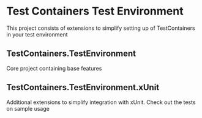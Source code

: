 # Test Containers Test Environment

This project consists of extensions to simplify setting up of TestContainers in your test environment

## TestContainers.TestEnvironment
Core project containing base features

## TestContainers.TestEnvironment.xUnit
Additional extensions to simplify integration with xUnit. Check out the tests on sample usage